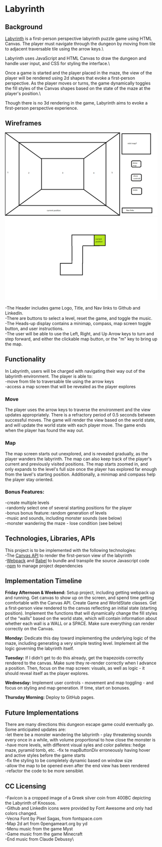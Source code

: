 <!-- ### JS Project Proposal: First-Person Labyrinth Game -->
# Labyrinth

## Background

[Labyrinth](https://stevennotovitz.github.io/aA-JS-project-Labyrinth/) is a first-person perspective labyrinth puzzle game using HTML Canvas. The player must navigate through the dungeon by moving from tile to adjacent traversable tile using the arrow keys.\

Labyrinth uses JavaScript and HTML Canvas to draw the dungeon and handle user input, and CSS for styling the interface.\

Once a game is started and the player placed in the maze, the view of the player will be rendered using 2d shapes that evoke a first-person perspective. As the player moves or turns, the game dynamically toggles the fill styles of the Canvas shapes based on the state of the maze at the player's position.\

Though there is no 3d rendering in the game, Labyrinth aims to evoke a first-person perspective experience.

## Wireframes

![wireframe](./assets/view-wireframe.png)
![map](./assets/map_wireframe.png)

-The Header includes game Logo, Title, and Nav links to Github and LinkedIn.\
-There are buttons to select a level, reset the game, and toggle the music.\
-The Heads-up display contains a minimap, compass, map screen toggle button, and user instructions.\
-The user will be able to use the Left, Right, and Up Arrow keys to turn and step forward, and either the clickable map button, or the "m" key to bring up the map.

## Functionality

In Labyrinth, users will be charged with navigating their way out of the labyrinth environment. The player is able to:\
-move from tile to traversable tile using the arrow keys\
-access a map screen that will be revealed as the player explores

### Move

The player uses the arrow keys to traverse the environment and the view updates appropriately. There is a refractory period of 0.5 seconds between successful moves. The game will render the view based on the world state, and will update the world state with each player move. The game ends when the player has found the way out.

### Map

The map screen starts out unexplored, and is revealed gradually, as the player wanders the labyrinth. The map can also keep track of the player's current and previously visited positions. The map starts zoomed in, and only expands to the level's full size once the player has explored far enough from the lavel's starting position. Additionally, a minimap and compass help the player stay oriented.

### Bonus Features:

-create multiple levels\
-randomly select one of several starting positions for the player\
-bonus bonus feature: random generation of levels\
-music and sounds, including monster sounds (see below)\
-monster wandering the maze - lose condition (see below)

## Technologies, Libraries, APIs

This project is to be implemented with the following technologies:\
-The [Canvas API](https://canvas.instructure.com/doc/api/) to render the first-person view of the labyrinth\
-[Webpack](https://webpack.js.org/concepts/) and [Babel](https://babeljs.io/docs/) to bundle and transpile the source Javascript code\
-[npm](https://docs.npmjs.com/) to manage project dependencies

## Implementation Timeline

**Friday Afternoon & Weekend:** Setup project, including getting webpack up and running. Get canvas to show up on the screen, and spend time getting comfortable with the Canvas API. Create Game and WorldState classes. Get a first-person view rendered to the canvas reflecting an initial state (starting position). Implement the functions that will dynamically change the fill styles of the “walls” based on the world state, which will contain information about whether each wall is a WALL or a SPACE. Make sure everything can render correctly on the Canvas.

**Monday:** Dedicate this day toward implementing the underlying logic of the maze, including generating a very simple testing level. Implement all the logic governing the labyrinth itself.

**Tuesday:** If I didn’t get to do this already, get the trapezoids correctly rendered to the canvas. Make sure they re-render correctly when I advance a position. Then, focus on the map screen: visuals, as well as logic - it should reveal itself as the player explores.

**Wednesday:** Implement user controls - movement and map toggling - and focus on styling and map generation. If time, start on bonuses.

**Thursday Morning:** Deploy to GitHub pages.

## Future Implementations

There are many directions this dungeon escape game could eventually go. Some anticipated updates are:\
-let there be a monster wandering the labyrinth - play threatening sounds every once in a while, with volume proportional to how close the monster is\
-have more levels, with different visual syles and color palletes: hedge maze, pyramid tomb, etc.
-fix te mapButtonDiv erroneously having hover and active styles before the game starts\
-fix the styling to be completely dynamic based on window size\
-allow the map to be opened even after the end view has been rendered\
-refactor the code to be more sensible\

## CC Licensing

-Favicon is a cropped image of a Greek silver coin from 400BC depicting the Labyrinth of Knossos.\
-Github and LinkedIn icons were provided by Font Awesome and only had colors changed.\
-Vecna Font by Pixel Sagas, from fontspace.com\
-Map 2d art from 0pengameart.org by yd\
-Menu music from the game Myst\
-Game music from the game Minecraft\
-End music from Claude Debussy\